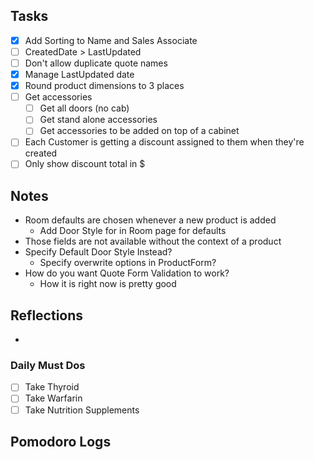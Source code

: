 ## Tasks

- [x] Add Sorting to Name and Sales Associate
- [ ] CreatedDate > LastUpdated
- [ ] Don't allow duplicate quote names
- [x] Manage LastUpdated date
- [x] Round product dimensions to 3 places
- [ ] Get accessories
	- [ ] Get all doors (no cab) 
	- [ ] Get stand alone accessories
	- [ ] Get accessories to be added on top of a cabinet
- [ ] Each Customer is getting a discount assigned to them when they're created
- [ ] Only show discount total in $

## Notes

- Room defaults are chosen whenever a new product is added
	- Add Door Style for in Room page for defaults
- Those fields are not available without the context of a product
- Specify Default Door Style Instead?
	- Specify overwrite options in ProductForm?
- How do you want Quote Form Validation to work?
	- How it is right now is pretty good

## Reflections

- 

### Daily Must Dos

- [ ] Take Thyroid
- [ ] Take Warfarin
- [ ] Take Nutrition Supplements

## Pomodoro Logs

